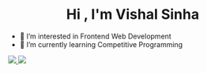 <h1 align="center">Hi , I'm Vishal Sinha</h1>

- 👀 I’m interested in Frontend Web Development
- 🌱 I’m currently learning Competitive Programming

<a href="https://www.w3schools.com/CPP/default.asp" target="_blank"> <img src="https://img.icons8.com/color/48/000000/c-plus-plus-logo.png"/> </a>
<a href="https://www.w3schools.in/c-tutorial/" target="_blank"> <img src="https://img.icons8.com/color/48/000000/c-programming.png"/> </a>


